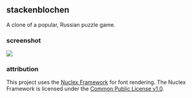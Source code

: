 ## stackenblochen

A clone of a popular, Russian puzzle game.

### screenshot

![](http://i.imgur.com/1u8NW.png)

### attribution

This project uses the [Nuclex Framework](http://nuclexframework.codeplex.com/) for font rendering.
The Nuclex Framework is licensed under the [Common Public License v1.0](http://www.opensource.org/licenses/cpl1.0).